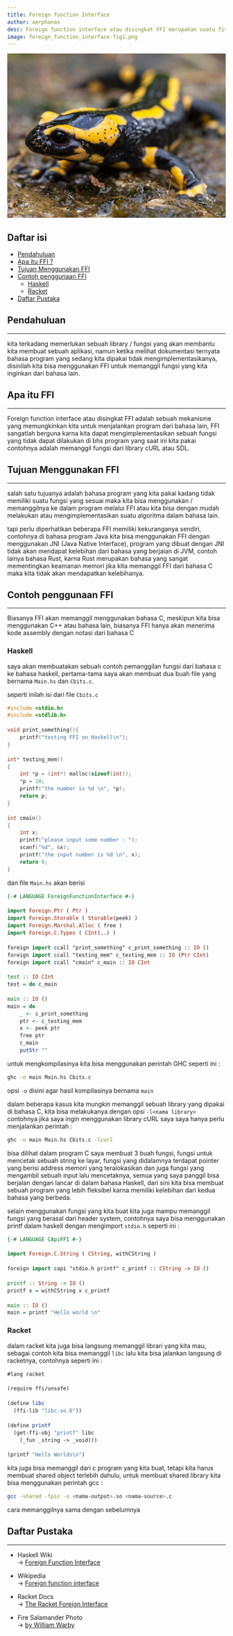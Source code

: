 ```yaml
---
title: Foreign function Interface
author: aerphanas
desc: Foreign function interface atau disingkat FFI merupakan suatu fitur yang memungkinkan kita memanggil sebuah fungsi yang berasal dari bahasa lain dan biasanya bahasa yang dipanggil adalah bahasa C.
image: foreign_function_interface-fig1.png
---
```


![Fire Salamander photo by William Warby](/images/foreign_function_interface-fig1.png "Fire Salamander photo by William Warby")

## Daftar isi

- [Pendahuluan](#pendahuluan)
- [Apa itu FFI ?](#apa-itu-ffi)
- [Tujuan Menggunakan FFI](#tujuan-menggunakan-ffi)
- [Contoh penggunaan FFI](#contoh-penggunaan-ffi)
  - [Haskell](#haskell)
  - [Racket](#racket)
- [Daftar Pustaka](#daftar-pustaka)

## Pendahuluan

---

kita terkadang memerlukan sebuah library / fungsi yang akan membantu kita membuat sebuah aplikasi, namun ketika melihat dokumentasi ternyata bahasa program yang sedang kita dipakai tidak mengimplementasikanya, disinilah kita bisa menggunakan FFI untuk memanggil fungsi yang kita inginkan dari bahasa lain.

## Apa itu FFI

---

Foreign function interface atau disingkat FFI adalah sebuah mekanisme yang memungkinkan kita untuk menjalankan program dari bahasa lain, FFI sangatlah berguna karna kita dapat mengimplementasikan sebuah fungsi yang tidak dapat dilakukan di bhs program yang saat ini kita pakai contohnya adalah memanggil fungsi dari library cURL atau SDL.

## Tujuan Menggunakan FFI

---

salah satu tujuanya adalah bahasa program yang kita pakai kadang tidak memiliki suatu fungsi yang sesuai maka kita bisa menggunakan / memanggilnya ke dalam program melalui FFI atau kita bisa dengan mudah melakukan atau mengimplementasikan suatu algoritma dalam bahasa lain.

tapi perlu diperhatikan beberapa FFI memiliki kekuranganya sendiri, contohnya di bahasa program Java kita bisa menggunakan FFI dengan menggunakan JNI (Java Native Interface), program yang dibuat dengan JNI tidak akan mendapat kelebihan dari bahasa yang berjalan di JVM, contoh lainya bahasa Rust, karna Rust merupakan bahasa yang sangat mementingkan keamanan memori jika kita memanggil FFI dari bahasa C maka kita tidak akan mendapatkan kelebihanya.

## Contoh penggunaan FFI

---

Biasanya FFI akan memanggil menggunakan bahasa C, meskipun kita bisa menggunakan C++ atau bahasa lain, biasanya FFI hanya akan menerima kode assembly dengan notasi dari bahasa C

### Haskell

saya akan membuatakan sebuah contoh pemanggilan fungsi dari bahasa c ke bahasa haskell, pertama-tama saya akan membuat dua buah file yang bernama ```Main.hs``` dan ```Cbits.c```.

seperti inilah isi dari file ```Cbits.c```

```c
#include <stdio.h>
#include <stdlib.h>

void print_something(){
    printf("testing FFI on Haskell\n");
}

int* testing_mem()
{
    int *p = (int*) malloc(sizeof(int));
    *p = 10;
    printf("the number is %d \n", *p);
    return p;
}

int cmain()
{
    int x;
    printf("please input some number : ");
    scanf("%d", &x);
    printf("the input number is %d \n", x);
    return 0;
}
```

dan file ```Main.hs``` akan berisi

```haskell
{-# LANGUAGE ForeignFunctionInterface #-}

import Foreign.Ptr ( Ptr )
import Foreign.Storable ( Storable(peek) )
import Foreign.Marshal.Alloc ( free )
import Foreign.C.Types ( CInt(..) )

foreign import ccall "print_something" c_print_something :: IO ()
foreign import ccall "testing_mem" c_testing_mem :: IO (Ptr CInt)
foreign import ccall "cmain" c_main :: IO CInt

test :: IO CInt
test = do c_main

main :: IO ()
main = do
    _ <- c_print_something
    ptr <- c_testing_mem
    x <- peek ptr
    free ptr
    c_main
    putStr ""
```

untuk mengkompilasinya kita bisa menggunakan perintah GHC seperti ini :

```sh
ghc -o main Main.hs Cbits.c
```

opsi ``-o`` disini agar hasil kompilasinya bernama ```main```

dalam beberapa kasus kita mungkin memanggil sebuah library yang dipakai di bahasa C, kita bisa melakukanya dengan opsi ```-l<nama library>``` contohnya jika saya ingin menggunakan library cURL saya saya hanya perlu menjalankan perintah :

```sh
ghc -o main Main.hs Cbits.c -lcurl
```

bisa dilihat dalam program C saya membuat 3 buah fungsi, fungsi untuk mencetak sebuah string ke layar, fungsi yang didalamnya terdapat pointer yang berisi address memori yang teralokasikan dan juga fungsi yang mengambil sebuah input lalu mencetaknya, semua yang saya panggil bisa berjalan dengan lancar di dalam bahasa Haskell, dari sini kita bisa membuat sebuah program yang lebih fleksibel karna memiliki kelebihan dari kedua bahasa yang berbeda.

selain menggunakan fungsi yang kita buat kita juga mampu memanggil fungsi yang berasal dari header system, contohnya saya bisa menggunakan printf dalam haskell dengan mengimport ```stdio.h``` seperti ini :

```haskell
{-# LANGUAGE CApiFFI #-}

import Foreign.C.String ( CString, withCString )

foreign import capi "stdio.h printf" c_printf :: CString -> IO ()

printf :: String -> IO ()
printf x = withCString x c_printf

main :: IO ()
main = printf "Hello world \n"
```

### Racket

dalam racket kita juga bisa langsung memanggil librari yang kita mau, sebagai contoh kita bisa memanggil ```libc``` lalu kita bisa jalankan langsung di racketnya, contohnya seperti ini :

```scheme
#lang racket

(require ffi/unsafe)

(define libc
  (ffi-lib "libc.so.6"))

(define printf
  (get-ffi-obj "printf" libc
    (_fun _string -> _void)))

(printf "Hello Worlds\n")
```

kita juga bisa memanggil dari c program yang kita buat, tetapi kita harus membuat shared object terlebih dahulu, untuk membuat shared library kita bisa menggunakan perintah gcc :

```sh
gcc -shared -fpic -o <nama-output>.so <nama-source>.c
```

cara memanggilnya sama dengan sebelumnya

## Daftar Pustaka

---

- Haskell Wiki  
→ [Foreign Function Interface](https://wiki.haskell.org/Foreign_Function_Interface)  

- Wikipedia  
→ [Foreign function interface](https://en.wikipedia.org/wiki/Foreign_function_interface)  

- Racket Docs  
→ [The Racket Foreign Interface](https://docs.racket-lang.org/foreign/index.html)  

- Fire Salamander Photo  
→ [by William Warby](https://www.flickr.com/photos/26782864@N00/7129150359)  
